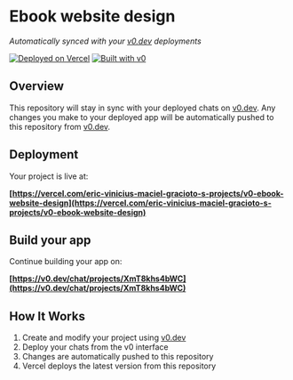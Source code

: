 # Ebook website design

*Automatically synced with your [v0.dev](https://v0.dev) deployments*

[![Deployed on Vercel](https://img.shields.io/badge/Deployed%20on-Vercel-black?style=for-the-badge&logo=vercel)](https://vercel.com/eric-vinicius-maciel-gracioto-s-projects/v0-ebook-website-design)
[![Built with v0](https://img.shields.io/badge/Built%20with-v0.dev-black?style=for-the-badge)](https://v0.dev/chat/projects/XmT8khs4bWC)

## Overview

This repository will stay in sync with your deployed chats on [v0.dev](https://v0.dev).
Any changes you make to your deployed app will be automatically pushed to this repository from [v0.dev](https://v0.dev).

## Deployment

Your project is live at:

**[https://vercel.com/eric-vinicius-maciel-gracioto-s-projects/v0-ebook-website-design](https://vercel.com/eric-vinicius-maciel-gracioto-s-projects/v0-ebook-website-design)**

## Build your app

Continue building your app on:

**[https://v0.dev/chat/projects/XmT8khs4bWC](https://v0.dev/chat/projects/XmT8khs4bWC)**

## How It Works

1. Create and modify your project using [v0.dev](https://v0.dev)
2. Deploy your chats from the v0 interface
3. Changes are automatically pushed to this repository
4. Vercel deploys the latest version from this repository